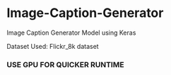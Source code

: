 # Image-Caption-Generator
Image Caption Generator Model using Keras

Dataset Used: Flickr_8k dataset

### USE GPU FOR QUICKER RUNTIME
